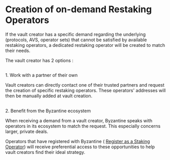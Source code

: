 # Creation of on-demand Restaking Operators

If the vault creator has a specific demand regarding the underlying (protocols, AVS, operator sets) that cannot be satisfied by available restaking operators, a dedicated restaking operator will be created to match their needs.

The vault creator has 2 options :

## 

[](https://docs.byzantine.fi/node-operators/restaking/creation-of-on-demand-restaking-operators#id-1.-work-with-a-partner-of-their-own)

1\. Work with a partner of their own

Vault creators can directly contact one of their trusted partners and request the creation of specific restaking operators. These operators' addresses will then be manually added at vault creation.

## 

[](https://docs.byzantine.fi/node-operators/restaking/creation-of-on-demand-restaking-operators#id-2.-benefit-from-the-byzantine-ecosystem)

2\. Benefit from the Byzantine ecosystem

When receiving a demand from a vault creator, Byzantine speaks with operators in its ecosystem to match the request. This especially concerns larger, private deals.

Operators that have registered with Byzantine ( [Register as a Staking Operator](https://docs.byzantine.fi/node-operators/register-as-a-staking-operator)) will receive preferential access to these opportunities to help vault creators find their ideal strategy.
